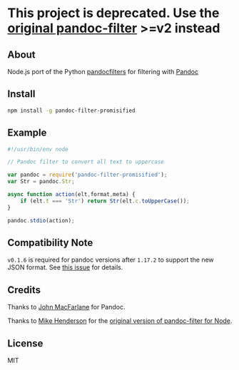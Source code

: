 # This project is deprecated. Use the [original pandoc-filter][pandoc-filter-node] >=v2 instead

## About

Node.js port of the Python [pandocfilters][] for filtering with [Pandoc][]

## Install

```bash
npm install -g pandoc-filter-promisified
```

## Example

```javascript
#!/usr/bin/env node

// Pandoc filter to convert all text to uppercase

var pandoc = require('pandoc-filter-promisified');
var Str = pandoc.Str;

async function action(elt,format,meta) {
	if (elt.t === 'Str') return Str(elt.c.toUpperCase());
}

pandoc.stdio(action);
```

## Compatibility Note

`v0.1.6` is required for pandoc versions after `1.17.2` to support the new JSON
format. See [this issue](https://github.com/mvhenderson/pandoc-filter-node/issues/5) for details.

## Credits

Thanks to [John MacFarlane](https://github.com/jgm) for Pandoc.

Thanks to [Mike Henderson](https://github.com/mvhenderson) for the [original
version of pandoc-filter for Node][pandoc-filter-node].

## License

MIT


[Pandoc]: http://johnmacfarlane.net/pandoc
[pandocfilters]: https://github.com/jgm/pandocfilters
[pandoc-filter-node]: https://github.com/mvhenderson/pandoc-filter-node
